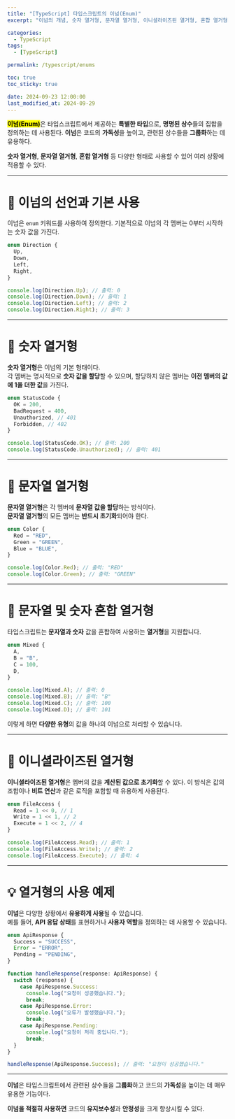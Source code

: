 ```yaml
---
title: "[TypeScript] 타입스크립트의 이넘(Enum)"
excerpt: "이넘의 개념, 숫자 열거형, 문자열 열거형, 이니셜라이즈된 열거형, 혼합 열거형, 사용 예제"

categories:
  - TypeScript
tags:
  - [TypeScript]

permalink: /typescript/enums

toc: true
toc_sticky: true

date: 2024-09-23 12:00:00
last_modified_at: 2024-09-29
---
```


<mark>**이넘(Enum)**</mark>은 타입스크립트에서 제공하는 **특별한 타입**으로, **명명된 상수**들의 집합을 정의하는 데 사용된다. **이넘**은 코드의 **가독성**을 높이고, 관련된 상수들을 **그룹화**하는 데 유용하다.

**숫자 열거형**, **문자열 열거형**, **혼합 열거형** 등 다양한 형태로 사용할 수 있어 여러 상황에 적용할 수 있다.

---

# 🚀 이넘의 선언과 기본 사용

이넘은 `enum` 키워드를 사용하여 정의한다. 기본적으로 이넘의 각 멤버는 0부터 시작하는 숫자 값을 가진다.

```typescript
enum Direction {
  Up,
  Down,
  Left,
  Right,
}

console.log(Direction.Up); // 출력: 0
console.log(Direction.Down); // 출력: 1
console.log(Direction.Left); // 출력: 2
console.log(Direction.Right); // 출력: 3
```

---

# 🔢 숫자 열거형

**숫자 열거형**은 이넘의 기본 형태이다.  
각 멤버는 명시적으로 **숫자 값을 할당**할 수 있으며, 할당하지 않은 멤버는 **이전 멤버의 값에 1을 더한 값**을 가진다.

```typescript
enum StatusCode {
  OK = 200,
  BadRequest = 400,
  Unauthorized, // 401
  Forbidden, // 402
}

console.log(StatusCode.OK); // 출력: 200
console.log(StatusCode.Unauthorized); // 출력: 401
```

---

# 🎨 문자열 열거형

**문자열 열거형**은 각 멤버에 **문자열 값을 할당**하는 방식이다.  
**문자열 열거형**의 모든 멤버는 **반드시 초기화**되어야 한다.

```typescript
enum Color {
  Red = "RED",
  Green = "GREEN",
  Blue = "BLUE",
}

console.log(Color.Red); // 출력: "RED"
console.log(Color.Green); // 출력: "GREEN"
```

---

# 🔀 문자열 및 숫자 혼합 열거형

타입스크립트는 **문자열과 숫자** 값을 혼합하여 사용하는 **열거형**을 지원합니다.

```typescript
enum Mixed {
  A,
  B = "B",
  C = 100,
  D,
}

console.log(Mixed.A); // 출력: 0
console.log(Mixed.B); // 출력: "B"
console.log(Mixed.C); // 출력: 100
console.log(Mixed.D); // 출력: 101
```

이렇게 하면 **다양한 유형**의 값을 하나의 이넘으로 처리할 수 있습니다.

---

# 🧮 이니셜라이즈된 열거형

**이니셜라이즈된 열거형**은 멤버의 값을 **계산된 값으로 초기화**할 수 있다. 이 방식은 값의 조합이나 **비트 연산**과 같은 로직을 포함할 때 유용하게 사용된다.

```typescript
enum FileAccess {
  Read = 1 << 0, // 1
  Write = 1 << 1, // 2
  Execute = 1 << 2, // 4
}

console.log(FileAccess.Read); // 출력: 1
console.log(FileAccess.Write); // 출력: 2
console.log(FileAccess.Execute); // 출력: 4
```

---

# 💡 열거형의 사용 예제

**이넘**은 다양한 상황에서 **유용하게 사용**될 수 있습니다.  
예를 들어, **API 응답 상태**를 표현하거나 **사용자 역할**을 정의하는 데 사용할 수 있습니다.

```typescript
enum ApiResponse {
  Success = "SUCCESS",
  Error = "ERROR",
  Pending = "PENDING",
}

function handleResponse(response: ApiResponse) {
  switch (response) {
    case ApiResponse.Success:
      console.log("요청이 성공했습니다.");
      break;
    case ApiResponse.Error:
      console.log("오류가 발생했습니다.");
      break;
    case ApiResponse.Pending:
      console.log("요청이 처리 중입니다.");
      break;
  }
}

handleResponse(ApiResponse.Success); // 출력: "요청이 성공했습니다."
```

---

**이넘**은 타입스크립트에서 관련된 상수들을 **그룹화**하고 코드의 **가독성**을 높이는 데 매우 유용한 기능이다.

**이넘을 적절히 사용하면** 코드의 **유지보수성**과 **안정성**을 크게 향상시킬 수 있다.
